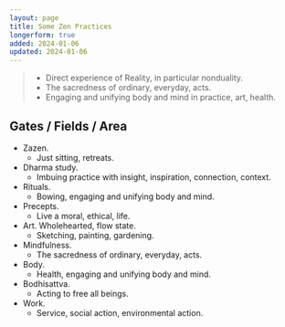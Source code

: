 ```yaml
---
layout: page
title: Some Zen Practices
longerform: true
added: 2024-01-06
updated: 2024-01-06
---
```


<blockquote class="alt">
	<ul>
		<li>Direct experience of Reality, in particular nonduality.</li>
		<li>The sacredness of ordinary, everyday, acts.</li>
		<li>Engaging and unifying body and mind in practice, art, health.</li>
	</ul>
</blockquote>

## Gates / Fields / Area

- Zazen.
	- Just sitting, retreats.
- Dharma study.
	- Imbuing practice with insight, inspiration, connection, context.
- Rituals.
	- Bowing, engaging and unifying body and mind.
- Precepts.
	- Live a moral, ethical, life.
- Art. Wholehearted, flow state.
	- Sketching, painting, gardening.
- Mindfulness.
	- The sacredness of ordinary, everyday, acts.
- Body.
	- Health, engaging and unifying body and mind.
- Bodhisattva.
	- Acting to free all beings.
- Work.
	- Service, social action, environmental action.